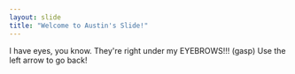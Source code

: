 ```yaml
---
layout: slide
title: "Welcome to Austin's Slide!"
---
```

I have eyes, you know. They're right under my EYEBROWS!!! (gasp)
Use the left arrow to go back!